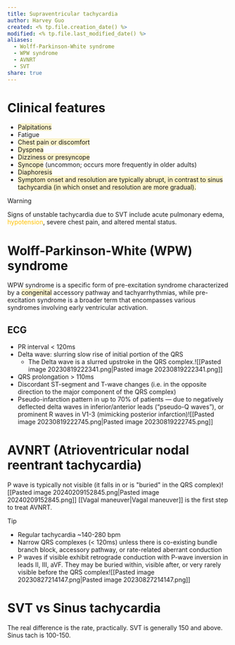 ```yaml
---
title: Supraventricular tachycardia
author: Harvey Guo
created: <% tp.file.creation_date() %>
modified: <% tp.file.last_modified_date() %>
aliases:
  - Wolff-Parkinson-White syndrome
  - WPW syndrome
  - AVNRT
  - SVT
share: true
---
```

# Clinical features
- <span style="background:rgba(240, 200, 0, 0.2)">Palpitations</span>
- Fatigue
- <span style="background:rgba(240, 200, 0, 0.2)">Chest pain or discomfort</span>
- <span style="background:rgba(240, 200, 0, 0.2)">Dyspnea</span>
- <span style="background:rgba(240, 200, 0, 0.2)">Dizziness or presyncope</span>
- <span style="background:rgba(240, 200, 0, 0.2)">Syncope</span> (uncommon; occurs more frequently in older adults)
- <span style="background:rgba(240, 200, 0, 0.2)">Diaphoresis</span>
- <span style="background:rgba(240, 200, 0, 0.2)">Symptom onset and resolution are typically abrupt, in contrast to sinus tachycardia (in which onset and resolution are more gradual).</span>
>[!warning] 
>Signs of unstable tachycardia due to SVT include acute pulmonary edema, <font color="#ffc000">hypotension</font>, severe chest pain, and altered mental status.
# Wolff-Parkinson-White (WPW) syndrome
WPW syndrome is a specific form of pre-excitation syndrome characterized by a <span style="background:rgba(240, 200, 0, 0.2)">congenital</span> accessory pathway and tachyarrhythmias, while pre-excitation syndrome is a broader term that encompasses various syndromes involving early ventricular activation.
## ECG
- PR interval < 120ms
- Delta wave: slurring slow rise of initial portion of the QRS
	- The Delta wave is a slurred upstroke in the QRS complex.![[Pasted image 20230819222341.png|Pasted image 20230819222341.png]]
- QRS prolongation > 110ms
- Discordant ST-segment and T-wave changes (i.e. in the opposite direction to the major component of the QRS complex)
- Pseudo-infarction pattern in up to 70% of patients — due to negatively deflected delta waves in inferior/anterior leads (“pseudo-Q waves”), or prominent R waves in V1-3 (mimicking posterior infarction)![[Pasted image 20230819222745.png|Pasted image 20230819222745.png]]
# AVNRT (Atrioventricular nodal reentrant tachycardia)
P wave is typically not visible (it falls in or is "buried" in the QRS complex)![[Pasted image 20240209152845.png|Pasted image 20240209152845.png]]
[[Vagal maneuver|Vagal maneuver]] is the first step to treat AVNRT.
>[!tip] 
>- Regular tachycardia ~140-280 bpm
>- Narrow QRS complexes (< 120ms) unless there is co-existing bundle branch block, accessory pathway, or rate-related aberrant conduction
>- P waves if visible exhibit retrograde conduction with P-wave inversion in leads II, III, aVF. They may be buried within, visible after, or very rarely visible before the QRS complex![[Pasted image 20230827214147.png|Pasted image 20230827214147.png]]
# SVT vs Sinus tachycardia
The real difference is the rate, practically.
SVT is generally 150 and above. Sinus tach is 100-150.